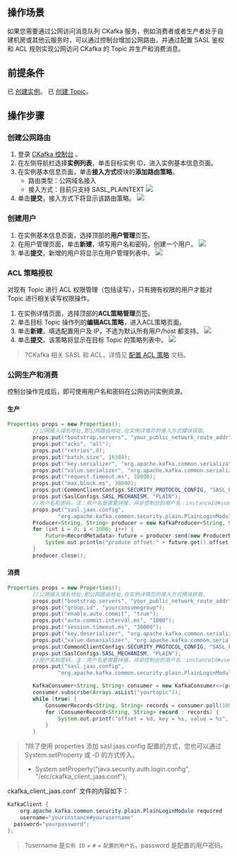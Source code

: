 ## 操作场景

如果您需要通过公网访问消息队列 CKafka 服务，例如消费者或者生产者处于自建机房或其他云服务时，可以通过控制台增加公网路由，并通过配置 SASL 鉴权和 ACL 规则实现公网访问 CKafka 的 Topic 并生产和消费消息。


## 前提条件

已 [创建实例](https://cloud.tencent.com/document/product/597/53207)。
已 [创建 Topic](https://cloud.tencent.com/document/product/597/20247)。

## 操作步骤

### 创建公网路由

1. 登录 [CKafka 控制台](https://console.cloud.tencent.com/ckafka) 。
2. 在左侧导航栏选择**实例列表**，单击目标实例 ID，进入实例基本信息页面。
3. 在实例基本信息页面，单击**接入方式**模块的**添加路由策略**。
   - 路由类型：公网域名接入
   - 接入方式：目前只支持 SASL_PLAINTEXT
     ![](https://main.qcloudimg.com/raw/65be6a54e2a2abcf1cd5c3b1507dca7d.png)
4. 单击**提交**，接入方式下将显示该路由策略。
   ![](https://main.qcloudimg.com/raw/642337483d8e59cbdc55cb96e81faf4b.png)




### 创建用户

1. 在实例基本信息页面，选择顶部的**用户管理**页签。
2. 在用户管理页面，单击**新建**，填写用户名和密码，创建一个用户。
   ![](https://main.qcloudimg.com/raw/971325c47e11c07ee728f82b50d54a7b.png)
3. 单击**提交**，新增的用户将显示在用户管理列表中。
   ![](https://main.qcloudimg.com/raw/c427790899d8ff8e0d4d8f88ddd126fe.png)

### ACL 策略授权

对现有 Topic 进行 ACL 权限管理（包括读写），只有拥有权限的用户才能对 Topic 进行相关读写权限操作。

1. 在实例详情页面，选择顶部的**ACL策略管理**页签。
2. 单击目标 Topic 操作列的**编辑ACL策略**，进入ACL策略页面。
3. 单击**新建**，填选配置用户及 IP，不选为默认所有用户/host 都支持。
   ![](https://main.qcloudimg.com/raw/632c3903a52bb1c71860b1dbd40ed43a.png)
4. 单击**提交**，该策略将显示在目标  Topic  的策略列表中。
   ![](https://main.qcloudimg.com/raw/f97473b3031d97efa6ae4aeec16560d9.png)

>?CKafka 相关 SASL 和 ACL，详情见 [配置 ACL 策略](https://cloud.tencent.com/document/product/597/31528) 文档。

### 公网生产和消费

控制台操作完成后，即可使用用户名和密码在公网访问实例资源。

#### 生产

```java
Properties props = new Properties();
        //公网接入域名地址,即公网路由地址,在实例详情页的接入方式模块获取。
        props.put("bootstrap.servers", "your_public_network_route_addr");
        props.put("acks", "all");
        props.put("retries",0);
        props.put("batch.size", 16384);
        props.put("key.serializer", "org.apache.kafka.common.serialization.StringSerializer");
        props.put("value.serializer", "org.apache.kafka.common.serialization.StringSerializer");
        props.put("request.timeout.ms", 10000);
        props.put("max.block.ms", 30000);
        props.put(CommonClientConfigs.SECURITY_PROTOCOL_CONFIG, "SASL_PLAINTEXT");
        props.put(SaslConfigs.SASL_MECHANISM, "PLAIN");
        //用户名和密码，注：用户名是需要拼接，并非控制台的用户名：instanceId#username。
        props.put("sasl.jaas.config",
                "org.apache.kafka.common.security.plain.PlainLoginModule required username=\"yourinstance#yourusername\" password=\"yourpassword\";");
        Producer<String, String> producer = new KafkaProducer<String, String>(props);
        for (int i = 0; i < 1000; i++) {
            Future<RecordMetadata> future = producer.send(new ProducerRecord<>("topic1", UUID.randomUUID().toString()));
            System.out.println("produce offset:" + future.get().offset());
        }
        producer.close();
```



#### 消费

```java
Properties props = new Properties();
        //公网接入域名地址,即公网路由地址,在实例详情页的接入方式模块获取。
        props.put("bootstrap.servers", "your_public_network_route_addr");
        props.put("group.id", "yourconsumegroup");
        props.put("enable.auto.commit", "true");
        props.put("auto.commit.interval.ms", "1000");
        props.put("session.timeout.ms", "30000");
        props.put("key.deserializer", "org.apache.kafka.common.serialization.StringDeserializer");
        props.put("value.deserializer", "org.apache.kafka.common.serialization.StringDeserializer");
        props.put(CommonClientConfigs.SECURITY_PROTOCOL_CONFIG, "SASL_PLAINTEXT");
        props.put(SaslConfigs.SASL_MECHANISM, "PLAIN");
        //用户名和密码，注：用户名是需要拼接，并非控制台的用户名：instanceId#username。
        props.put("sasl.jaas.config",
                "org.apache.kafka.common.security.plain.PlainLoginModule required username=\"yourinstance#yourusername\" password=\"yourpassword\";");

        KafkaConsumer<String, String> consumer = new KafkaConsumer<>(props);
        consumer.subscribe(Arrays.asList("yourtopic"));
        while (true) {
            ConsumerRecords<String, String> records = consumer.poll(100);
            for (ConsumerRecord<String, String> record : records) {
                System.out.printf("offset = %d, key = %s, value = %s", record.offset(), record.key(), record.value());
            }
        }
```

>?除了使用 properties 添加 sasl.jaas.config 配置的方式，您也可以通过 System.setProperty 或 -D 的方式传入。
>
>- System.setProperty("java.security.auth.login.config", "/etc/ckafka_client_jaas.conf");

ckafka_client_jaas.conf` 文件的内容如下：

```java
KafkaClient {
	org.apache.kafka.common.security.plain.PlainLoginModule required
	username="yourinstance#yourusername"
  password="yourpassword";
}; 
```

>?username 是`实例 ID` + `#` + `配置的用户名`，password 是配置的用户密码。


